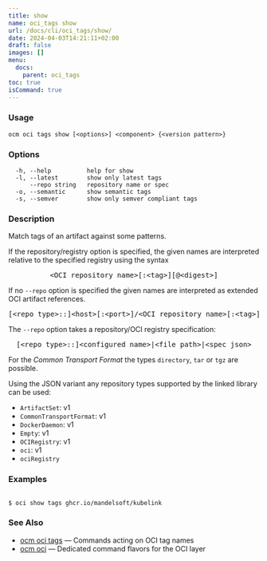 ```yaml
---
title: show
name: oci_tags show
url: /docs/cli/oci_tags/show/
date: 2024-04-03T14:21:11+02:00
draft: false
images: []
menu:
  docs:
    parent: oci_tags
toc: true
isCommand: true
---
```

### Usage

```
ocm oci tags show [<options>] <component> {<version pattern>}
```

### Options

```
  -h, --help          help for show
  -l, --latest        show only latest tags
      --repo string   repository name or spec
  -o, --semantic      show semantic tags
  -s, --semver        show only semver compliant tags
```

### Description


Match tags of an artifact against some patterns.


If the repository/registry option is specified, the given names are interpreted
relative to the specified registry using the syntax

<center>
    <pre>&lt;OCI repository name>[:&lt;tag>][@&lt;digest>]</pre>
</center>

If no <code>--repo</code> option is specified the given names are interpreted 
as extended OCI artifact references.

<center>
    <pre>[&lt;repo type>::]&lt;host>[:&lt;port>]/&lt;OCI repository name>[:&lt;tag>][@&lt;digest>]</pre>
</center>

The <code>--repo</code> option takes a repository/OCI registry specification:

<center>
    <pre>[&lt;repo type>::]&lt;configured name>|&lt;file path>|&lt;spec json></pre>
</center>

For the *Common Transport Format* the types <code>directory</code>,
<code>tar</code> or <code>tgz</code> are possible.

Using the JSON variant any repository types supported by the 
linked library can be used:
  - <code>ArtifactSet</code>: v1
  - <code>CommonTransportFormat</code>: v1
  - <code>DockerDaemon</code>: v1
  - <code>Empty</code>: v1
  - <code>OCIRegistry</code>: v1
  - <code>oci</code>: v1
  - <code>ociRegistry</code>


### Examples

```

$ oci show tags ghcr.io/mandelsoft/kubelink

```

### See Also

* [ocm oci tags](/docs/cli/oci/tags)	 &mdash; Commands acting on OCI tag names
* [ocm oci](/docs/cli/oci)	 &mdash; Dedicated command flavors for the OCI layer

